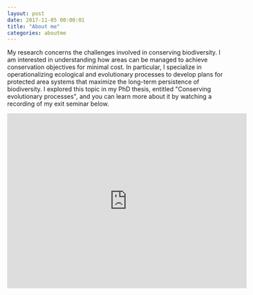 ```yaml
---
layout: post
date: 2017-11-05 00:00:01
title: "About me"
categories: aboutme
---
```


My research concerns the challenges involved in conserving biodiversity. I am interested in understanding how areas can be managed to achieve conservation objectives for minimal cost. In particular, I specialize in operationalizing ecological and evolutionary processes to develop plans for protected area systems that maximize the long-term persistence of biodiversity. I explored this topic in my PhD thesis, entitled "Conserving evolutionary processes", and you can learn more about it by watching a recording of my exit seminar below.

<div style="width:100%;text-align:center;">
<iframe align="middle" width="554" height="405" src="https://www.youtube.com/embed/dkkqXo8Z17w" frameborder="0" allow="autoplay; encrypted-media" allowfullscreen></iframe>
</div>
